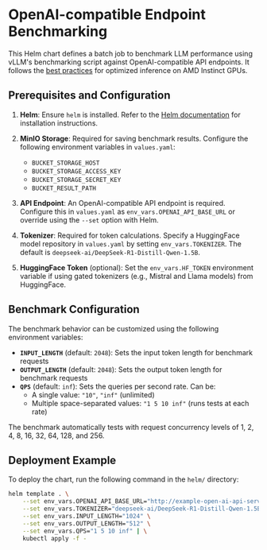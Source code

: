 # OpenAI-compatible Endpoint Benchmarking

This Helm chart defines a batch job to benchmark LLM performance using vLLM's benchmarking script against OpenAI-compatible API endpoints. It follows the [best practices](https://rocm.blogs.amd.com/artificial-intelligence/LLM_Inference/README.html) for optimized inference on AMD Instinct GPUs.

## Prerequisites and Configuration

1. **Helm**: Ensure `helm` is installed. Refer to the [Helm documentation](https://helm.sh/) for installation instructions.

2. **MinIO Storage**: Required for saving benchmark results. Configure the following environment variables in `values.yaml`:
    - `BUCKET_STORAGE_HOST`
    - `BUCKET_STORAGE_ACCESS_KEY`
    - `BUCKET_STORAGE_SECRET_KEY`
    - `BUCKET_RESULT_PATH`

3. **API Endpoint**: An OpenAI-compatible API endpoint is required. Configure this in `values.yaml` as `env_vars.OPENAI_API_BASE_URL` or override using the `--set` option with Helm.

4. **Tokenizer**: Required for token calculations. Specify a HuggingFace model repository in `values.yaml` by setting `env_vars.TOKENIZER`. The default is `deepseek-ai/DeepSeek-R1-Distill-Qwen-1.5B`.

5. **HuggingFace Token** (optional): Set the `env_vars.HF_TOKEN` environment variable if using gated tokenizers (e.g., Mistral and Llama models) from HuggingFace.

## Benchmark Configuration

The benchmark behavior can be customized using the following environment variables:

- **`INPUT_LENGTH`** (default: `2048`): Sets the input token length for benchmark requests
- **`OUTPUT_LENGTH`** (default: `2048`): Sets the output token length for benchmark requests
- **`QPS`** (default: `inf`): Sets the queries per second rate. Can be:
  - A single value: `"10"`, `"inf"` (unlimited)
  - Multiple space-separated values: `"1 5 10 inf"` (runs tests at each rate)

The benchmark automatically tests with request concurrency levels of 1, 2, 4, 8, 16, 32, 64, 128, and 256.

## Deployment Example

To deploy the chart, run the following command in the `helm/` directory:

```bash
helm template . \
    --set env_vars.OPENAI_API_BASE_URL="http://example-open-ai-api-server.com/v1/" \
    --set env_vars.TOKENIZER="deepseek-ai/DeepSeek-R1-Distill-Qwen-1.5B" \
    --set env_vars.INPUT_LENGTH="1024" \
    --set env_vars.OUTPUT_LENGTH="512" \
    --set env_vars.QPS="1 5 10 inf" | \
    kubectl apply -f -
```
